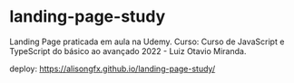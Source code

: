 # landing-page-study
Landing Page praticada em aula na Udemy.
Curso: Curso de JavaScript e TypeScript do básico ao avançado 2022 - Luiz Otavio Miranda.

deploy: https://alisongfx.github.io/landing-page-study/
